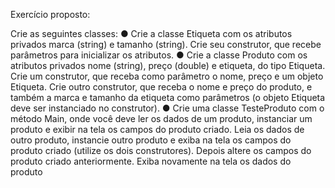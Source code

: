 Exercício proposto: 

Crie as seguintes classes:
● Crie a classe Etiqueta com os atributos privados marca (string) e tamanho (string). Crie seu
construtor, que recebe parâmetros para inicializar os atributos.
● Crie a classe Produto com os atributos privados nome (string), preço (double) e etiqueta,
do tipo Etiqueta. Crie um construtor, que receba como parâmetro o nome, preço e um
objeto Etiqueta. Crie outro construtor, que receba o nome e preço do produto, e também a
marca e tamanho da etiqueta como parâmetros (o objeto Etiqueta deve ser instanciado no
construtor).
● Crie uma classe TesteProduto com o método Main, onde você deve ler os dados de um
produto, instanciar um produto e exibir na tela os campos do produto criado. Leia os dados
de outro produto, instancie outro produto e exiba na tela os campos do produto criado
(utilize os dois construtores). Depois altere os campos do produto criado anteriormente.
Exiba novamente na tela os dados do produto

